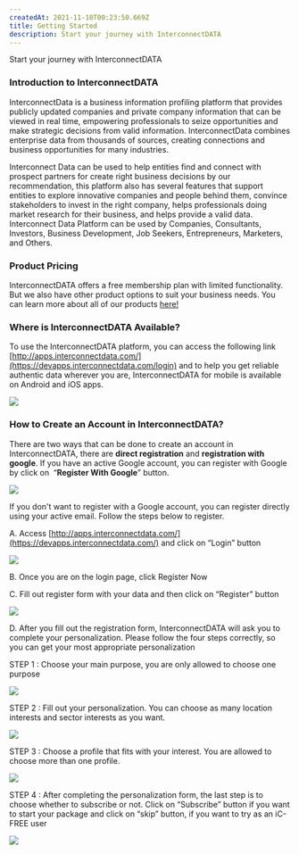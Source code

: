 ```yaml
---
createdAt: 2021-11-10T00:23:50.669Z
title: Getting Started
description: Start your journey with InterconnectDATA
---
```

<!--StartFragment-->

Start your journey with InterconnectDATA

### Introduction to InterconnectDATA

InterconnectData is a business information profiling platform that provides publicly updated companies and private company information that can be viewed in real time, empowering professionals to seize opportunities and make strategic decisions from valid information. InterconnectData combines enterprise data from thousands of sources, creating connections and business opportunities for many industries.

Interconnect Data can be used to help entities find and connect with prospect partners for create right business decisions by our recommendation, this platform also has several features that support entities to explore innovative companies and people behind them, convince stakeholders to invest in the right company, helps professionals doing market research for their business, and helps provide a valid data. Interconnect Data Platform can be used by Companies, Consultants, Investors, Business Development, Job Seekers, Entrepreneurs, Marketers, and Others.

### Product Pricing

InterconnectDATA offers a free membership plan with limited functionality. But we also have other product options to suit your business needs. You can learn more about all of our products [here!](https://lp.interconnectdata.com/product)

### Where is InterconnectDATA Available?

To use the InterconnectDATA platform, you can access the following link [http://apps.interconnectdata.com/](https://devapps.interconnectdata.com/login) and to help you get reliable authentic data wherever you are, InterconnectDATA for mobile is available on Android and iOS apps. 

<!--StartFragment-->

![](/img/zzzzz.png)

<!--EndFragment-->

### How to Create an Account in InterconnectDATA?

There are two ways that can be done to create an account in InterconnectDATA, there are **direct registration** and **registration with google**. If you have an active Google account, you can register with Google by click on  “**Register With Google**” button. 

![](/img/regis.png)

<!--EndFragment-->

If you don't want to register with a Google account, you can register directly using your active email. Follow the steps below to register.

A. Access [http://apps.interconnectdata.com/](https://devapps.interconnectdata.com/) and click on “Login” button

![](https://lh5.googleusercontent.com/2VjJ7IP5SJ_D8sb3HAbbX2fPTr2wgc1c7gQ57yoWIy1MU5Ep89YEU9VlEjOwNY8-n7WtC-uGdRt8b4tbpJXZi6lXhrOVUB0RpEQTmbQBeLwdvUQ9b9IyBffd9z27ZgBi_QPxzVe2)

B. Once you are on the login page, click Register Now

C. Fill out register form with your data and then click on “Register” button

![](/img/regis1.png)

D. After you fill out the registration form, InterconnectDATA will ask you to complete your personalization. Please follow the four steps correctly, so you can get your most appropriate personalization

STEP 1 : Choose your main purpose, you are only allowed to choose one purpose

![](/img/r1.png)

STEP 2 : Fill out your personalization. You can choose as many location interests and sector interests as you want.

![](/img/r2.png)

STEP 3 : Choose a profile that fits with your interest. You are allowed to choose more than one profile.

![](/img/r3.png)

STEP 4 : After completing the personalization form, the last step is to choose whether to subscribe or not. Click on “Subscribe” button if you want to start your package and click on “skip” button, if you want to try as an iC-FREE user

![](/img/r4.png)

<!--EndFragment-->